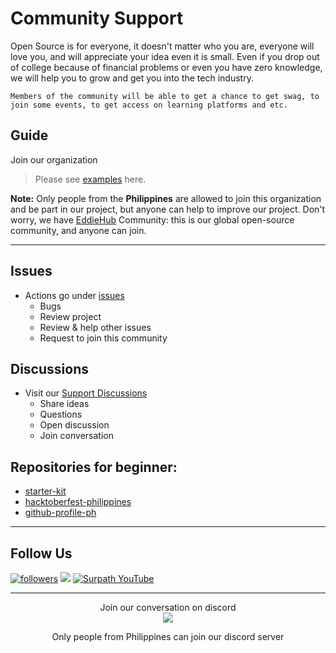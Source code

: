 # Community Support

Open Source is for everyone, it doesn't matter who you are, everyone will love you, and will appreciate your idea even it is small. Even if you drop out of college because of financial problems or even you have zero knowledge, we will help you to grow and get you into the tech industry.

```
Members of the community will be able to get a chance to get swag, to join some events, to get access on learning platforms and etc.
```


## Guide

Join our organization <br />
> Please see <a href="https://github.com/SurPathHub/support/issues/1">examples</a> here.

**Note:** Only people from the **Philippines** are allowed to join this organization and be part in our project, but anyone can help to improve our project. Don't worry, we have <a href="https://github.com/EddieHubCommunity/support">EddieHub</a> Community: this is our global open-source community, and anyone can join.

<hr />

## Issues
- Actions go under <a href="https://github.com/SurPathHub/support/issues">issues</a>
  - Bugs
  - Review project
  - Review & help other issues
  - Request to join this community

## Discussions
- Visit our <a href="https://github.com/SurPathHub/support/discussions">Support Discussions</a>
  - Share ideas
  - Questions
  - Open discussion
  - Join conversation

## Repositories for beginner:
- <a href="https://github.com/SurPathHub/starter-kit">starter-kit
- <a href="https://github.com/SurPathHub/hacktoberfest-philippines">hacktoberfest-philippines</a>
- <a href="https://github.com/SurPathHub/github-profile-ph">github-profile-ph</a>

<hr />

## Follow Us
<a href="https://twitter.com/vinzvinci"><img alt="followers" title="Follow me on Twitter" src="https://img.shields.io/badge/Twitter-1DA1F2?style=for-the-badge&logo=twitter&logoColor=white"/></a>
<a href="https://www.linkedin.com/company/surpathhub/"><img src="https://img.shields.io/badge/linkedin-%230077B5.svg?&style=for-the-badge&logo=linkedin&logoColor=white"></a>
<a href="https://www.youtube.com/channel/UCjA75ni_WO_AoyWsLxnnwjA"><img alt="Surpath YouTube" src="https://img.shields.io/badge/YouTube-FF0000?style=for-the-badge&logo=youtube&logoColor=white"></a>

<hr/>

 <p align="center">
Join our conversation on discord 
<br />
 
<a href="https://discord.com/invite/RATJsSGM9d">
   <img src="https://img.shields.io/discord/790101969413865472?logo=discord&style=for-the-badge" target="blank" />
</a>
</p>

<p align="center">Only people from Philippines can join our discord server</p>
